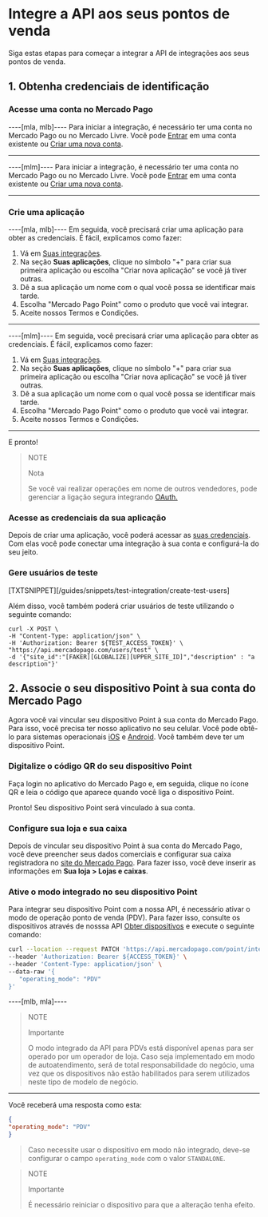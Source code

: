 # Integre a API aos seus pontos de venda

Siga estas etapas para começar a integrar a API de integrações aos seus pontos de venda.

## 1. Obtenha credenciais de identificação

### Acesse uma conta no Mercado Pago

----[mla, mlb]----
Para iniciar a integração, é necessário ter uma conta no Mercado Pago ou no Mercado Livre.
Você pode [Entrar](https://www.mercadolibre.com/jms/[FAKER][GLOBALIZE][SITE_ID]/lgz/login?platform_id=mp&go=https://www.mercadopago[FAKER][URL][DOMAIN]/developers/pt/guides/in-person-payments/qr-code/pre-requisites)
em uma conta existente ou [Criar uma nova conta](https://www.mercadopago[FAKER][URL][DOMAIN]/hub/registration/landing).

------------

----[mlm]----
Para iniciar a integração, é necessário ter uma conta no Mercado Pago ou no Mercado Livre.
Você pode [Entrar](https://www.mercadolibre.com/jms/mlm/lgz/login?platform_id=MP&go=https%3A%2F%2Fwww.mercadopago.com.mx%2F&loginType=explicit)
em uma conta existente ou [Criar uma nova conta](https://www.mercadopago.com.mx/hub/registration/landing).

------------

### Crie uma aplicação

----[mla, mlb]----
Em seguida, você precisará criar uma aplicação para obter as credenciais. É fácil, explicamos como fazer:

1. Vá em [Suas integrações](https://www.mercadopago[FAKER][URL][DOMAIN]/developers/panel/applications).
2. Na seção **Suas aplicações**, clique no símbolo "+" para criar sua primeira aplicação ou escolha "Criar nova aplicação" se você já tiver outras.
3. Dê a sua aplicação um nome com o qual você possa se identificar mais tarde.
4. Escolha "Mercado Pago Point" como o produto que você vai integrar.
5. Aceite nossos Termos e Condições.

------------

----[mlm]----
Em seguida, você precisará criar uma aplicação para obter as credenciais. É fácil, explicamos como fazer:

1. Vá em [Suas integrações](https://www.mercadopago.com.mx/developers/panel/applications).
2. Na seção **Suas aplicações**, clique no símbolo "+" para criar sua primeira aplicação ou escolha "Criar nova aplicação" se você já tiver outras.
3. Dê a sua aplicação um nome com o qual você possa se identificar mais tarde.
4. Escolha "Mercado Pago Point" como o produto que você vai integrar.
5. Aceite nossos Termos e Condições.

------------
E pronto!

> NOTE
>
> Nota
>
> Se você vai realizar operações em nome de outros vendedores, pode gerenciar a ligação segura integrando [OAuth.](/developers/pt/docs/mp-point/additional-content/security/oauth/introduction)

### Acesse as credenciais da sua aplicação

Depois de criar uma aplicação, você poderá acessar as [suas credenciais](https://www.mercadopago[FAKER][URL][DOMAIN]/developers/panel/credentials). Com elas você pode conectar uma integração à sua conta e configurá-la do seu jeito.

### Gere usuários de teste

[TXTSNIPPET][/guides/snippets/test-integration/create-test-users]

Além disso, você também poderá criar usuários de teste utilizando o seguinte comando:

```curl
curl -X POST \
-H "Content-Type: application/json" \
-H 'Authorization: Bearer ${TEST_ACCESS_TOKEN}' \
"https://api.mercadopago.com/users/test" \
-d '{"site_id":"[FAKER][GLOBALIZE][UPPER_SITE_ID]","description" : "a description"}'
```

## 2. Associe o seu dispositivo Point à sua conta do Mercado Pago

Agora você vai vincular seu dispositivo Point à sua conta do Mercado Pago. Para isso, você precisa ter nosso aplicativo no seu celular. Você pode obtê-lo para sistemas operacionais [iOS](https://itunes.apple.com/ar/app/mercado-pago/id925436649?mt=8) e [Android](https://play.google.com/store/apps/details?id=com.mercadopago.wallet&hl=es_419).
Você também deve ter um dispositivo Point.

### Digitalize o código QR do seu dispositivo Point

Faça login no aplicativo do Mercado Pago e, em seguida, clique no ícone QR e leia o código que aparece quando você liga o dispositivo Point. 

Pronto! Seu dispositivo Point será vinculado à sua conta.

### Configure sua loja e sua caixa

Depois de vincular seu dispositivo Point à sua conta do Mercado Pago, você deve preencher seus dados comerciais e configurar sua caixa registradora no [site do Mercado Pago](https://www.mercadopago[FAKER][URL][DOMAIN]/stores). Para fazer isso, você deve inserir as informações em **Sua loja > Lojas e caixas**.

### Ative o modo integrado no seu dispositivo Point

Para integrar seu dispositivo Point com a nossa API, é necessário ativar o modo de operação ponto de venda (PDV). Para fazer isso, consulte os dispositivos através de nosssa API [Obter dispositivos](/developers/pt/reference/integrations_api/_point_integration-api_devices/get) e execute o seguinte comando:

``` bash
curl --location --request PATCH 'https://api.mercadopago.com/point/integration-api/devices/:deviceId' \
--header 'Authorization: Bearer ${ACCESS_TOKEN}' \
--header 'Content-Type: application/json' \
--data-raw '{
   "operating_mode": "PDV"
}'
```

----[mlb, mla]----
> NOTE
> 
> Importante
> 
> O modo integrado da API para PDVs está disponível apenas para ser operado por um operador de loja. Caso seja implementado em modo de autoatendimento, será de total responsabilidade do negócio, uma vez que os dispositivos não estão habilitados para serem utilizados neste tipo de modelo de negócio.

------------

Você receberá uma resposta como esta:

``` json
{
"operating_mode": "PDV"
}
```

> Caso necessite usar o dispositivo em modo não integrado, deve-se configurar o campo `operating_mode` com o valor `STANDALONE`.

> NOTE
> 
> Importante
> 
> É necessário reiniciar o dispositivo para que a alteração tenha efeito.
